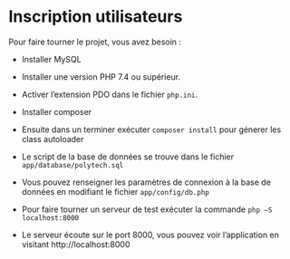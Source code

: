 # Inscription utilisateurs


Pour faire tourner le projet, vous avez besoin :

- Installer MySQL

- Installer une version PHP 7.4 ou supérieur.

- Activer l’extension PDO dans le fichier `php.ini`.

- Installer composer

- Ensuite dans un terminer exécuter `composer install` pour génerer les class autoloader

- Le script de la base de données se trouve dans le fichier `app/database/polytech.sql`

- Vous pouvez renseigner les paramètres de connexion à la base de données en modifiant
  le fichier `app/config/db.php`

- Pour faire tourner un serveur de test exécuter la commande `php –S localhost:8000`

- Le serveur écoute sur le port 8000, vous pouvez voir l’application en visitant http://localhost:8000
